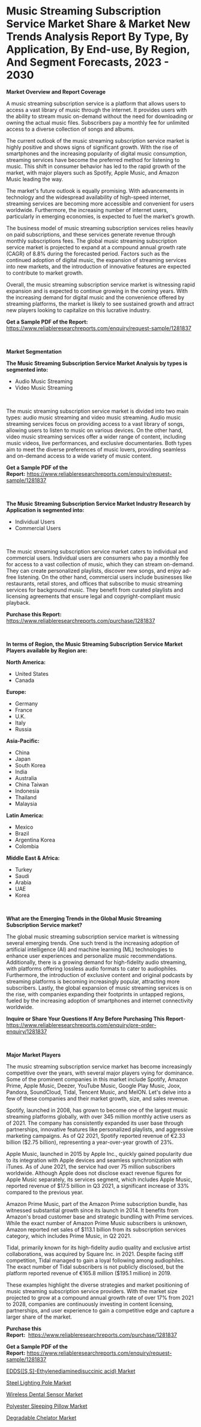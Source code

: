 <p><h1>Music Streaming Subscription Service Market Share & Market New Trends Analysis Report By Type, By Application, By End-use, By Region, And Segment Forecasts, 2023 - 2030</h1></p><p><strong>Market Overview and Report Coverage</strong></p>
<p><p>A music streaming subscription service is a platform that allows users to access a vast library of music through the internet. It provides users with the ability to stream music on-demand without the need for downloading or owning the actual music files. Subscribers pay a monthly fee for unlimited access to a diverse collection of songs and albums.</p><p>The current outlook of the music streaming subscription service market is highly positive and shows signs of significant growth. With the rise of smartphones and the increasing popularity of digital music consumption, streaming services have become the preferred method for listening to music. This shift in consumer behavior has led to the rapid growth of the market, with major players such as Spotify, Apple Music, and Amazon Music leading the way.</p><p>The market's future outlook is equally promising. With advancements in technology and the widespread availability of high-speed internet, streaming services are becoming more accessible and convenient for users worldwide. Furthermore, the increasing number of internet users, particularly in emerging economies, is expected to fuel the market's growth.</p><p>The business model of music streaming subscription services relies heavily on paid subscriptions, and these services generate revenue through monthly subscriptions fees. The global music streaming subscription service market is projected to expand at a compound annual growth rate (CAGR) of 8.8% during the forecasted period. Factors such as the continued adoption of digital music, the expansion of streaming services into new markets, and the introduction of innovative features are expected to contribute to market growth.</p><p>Overall, the music streaming subscription service market is witnessing rapid expansion and is expected to continue growing in the coming years. With the increasing demand for digital music and the convenience offered by streaming platforms, the market is likely to see sustained growth and attract new players looking to capitalize on this lucrative industry.</p></p>
<p><strong>Get a Sample PDF of the Report:</strong> <a href="https://www.reliableresearchreports.com/enquiry/request-sample/1281837">https://www.reliableresearchreports.com/enquiry/request-sample/1281837</a></p>
<p>&nbsp;</p>
<p><strong>Market Segmentation</strong></p>
<p><strong>The Music Streaming Subscription Service Market Analysis by types is segmented into:</strong></p>
<p><ul><li>Audio Music Streaming</li><li>Video Music Streaming</li></ul></p>
<p>&nbsp;</p>
<p><p>The music streaming subscription service market is divided into two main types: audio music streaming and video music streaming. Audio music streaming services focus on providing access to a vast library of songs, allowing users to listen to music on various devices. On the other hand, video music streaming services offer a wider range of content, including music videos, live performances, and exclusive documentaries. Both types aim to meet the diverse preferences of music lovers, providing seamless and on-demand access to a wide variety of music content.</p></p>
<p><strong>Get a Sample PDF of the Report:</strong>&nbsp;<a href="https://www.reliableresearchreports.com/enquiry/request-sample/1281837">https://www.reliableresearchreports.com/enquiry/request-sample/1281837</a></p>
<p>&nbsp;</p>
<p><strong>The Music Streaming Subscription Service Market Industry Research by Application is segmented into:</strong></p>
<p><ul><li>Individual Users</li><li>Commercial Users</li></ul></p>
<p>&nbsp;</p>
<p><p>The music streaming subscription service market caters to individual and commercial users. Individual users are consumers who pay a monthly fee for access to a vast collection of music, which they can stream on-demand. They can create personalized playlists, discover new songs, and enjoy ad-free listening. On the other hand, commercial users include businesses like restaurants, retail stores, and offices that subscribe to music streaming services for background music. They benefit from curated playlists and licensing agreements that ensure legal and copyright-compliant music playback.</p></p>
<p><strong>Purchase this Report:</strong>&nbsp; <a href="https://www.reliableresearchreports.com/purchase/1281837">https://www.reliableresearchreports.com/purchase/1281837</a></p>
<p>&nbsp;</p>
<p><strong>In terms of Region, the Music Streaming Subscription Service Market Players available by Region are:</strong></p>
<p>
    <p> <strong> North America: </strong>
        <ul>
            <li>United States</li>
            <li>Canada</li>
        </ul>
        </p> 
    <p> <strong> Europe: </strong>
        <ul>
            <li>Germany</li>
            <li>France</li>
            <li>U.K.</li>
            <li>Italy</li>
            <li>Russia</li>
        </ul>
        </p> 
    <p> <strong> Asia-Pacific: </strong>
        <ul>
            <li>China</li>
            <li>Japan</li>
            <li>South Korea</li>
            <li>India</li>
            <li>Australia</li>
            <li>China Taiwan</li>
            <li>Indonesia</li>
            <li>Thailand</li>
            <li>Malaysia</li>
        </ul>
        </p> 
    <p> <strong> Latin America: </strong>
        <ul>
            <li>Mexico</li>
            <li>Brazil</li>
            <li>Argentina Korea</li>
            <li>Colombia</li>
        </ul>
        </p> 
    <p> <strong> Middle East & Africa: </strong>
        <ul>
            <li>Turkey</li>
            <li>Saudi</li>
            <li>Arabia</li>
            <li>UAE</li>
            <li>Korea</li>
        </ul>
    </p>
    </p>
<p>&nbsp;</p>
<p><strong>What are the Emerging Trends in the Global Music Streaming Subscription Service market?</strong></p>
<p><p>The global music streaming subscription service market is witnessing several emerging trends. One such trend is the increasing adoption of artificial intelligence (AI) and machine learning (ML) technologies to enhance user experiences and personalize music recommendations. Additionally, there is a growing demand for high-fidelity audio streaming, with platforms offering lossless audio formats to cater to audiophiles. Furthermore, the introduction of exclusive content and original podcasts by streaming platforms is becoming increasingly popular, attracting more subscribers. Lastly, the global expansion of music streaming services is on the rise, with companies expanding their footprints in untapped regions, fueled by the increasing adoption of smartphones and internet connectivity worldwide.</p></p>
<p><strong>Inquire or Share Your Questions If Any Before Purchasing This Report</strong>- <a href="https://www.reliableresearchreports.com/enquiry/pre-order-enquiry/1281837">https://www.reliableresearchreports.com/enquiry/pre-order-enquiry/1281837</a></p>
<p>&nbsp;</p>
<p><strong>Major Market Players</strong></p>
<p><p>The music streaming subscription service market has become increasingly competitive over the years, with several major players vying for dominance. Some of the prominent companies in this market include Spotify, Amazon Prime, Apple Music, Deezer, YouTube Music, Google Play Music, Joox, Pandora, SoundCloud, Tidal, Tencent Music, and MelON. Let's delve into a few of these companies and their market growth, size, and sales revenue.</p><p>Spotify, launched in 2008, has grown to become one of the largest music streaming platforms globally, with over 345 million monthly active users as of 2021. The company has consistently expanded its user base through partnerships, innovative features like personalized playlists, and aggressive marketing campaigns. As of Q2 2021, Spotify reported revenue of €2.33 billion ($2.75 billion), representing a year-over-year growth of 23%. </p><p>Apple Music, launched in 2015 by Apple Inc., quickly gained popularity due to its integration with Apple devices and seamless synchronization with iTunes. As of June 2021, the service had over 75 million subscribers worldwide. Although Apple does not disclose exact revenue figures for Apple Music separately, its services segment, which includes Apple Music, reported revenue of $17.5 billion in Q3 2021, a significant increase of 33% compared to the previous year.</p><p>Amazon Prime Music, part of the Amazon Prime subscription bundle, has witnessed substantial growth since its launch in 2014. It benefits from Amazon's broad customer base and strategic bundling with Prime services. While the exact number of Amazon Prime Music subscribers is unknown, Amazon reported net sales of $113.1 billion from its subscription services category, which includes Prime Music, in Q2 2021.</p><p>Tidal, primarily known for its high-fidelity audio quality and exclusive artist collaborations, was acquired by Square Inc. in 2021. Despite facing stiff competition, Tidal managed to gain a loyal following among audiophiles. The exact number of Tidal subscribers is not publicly disclosed, but the platform reported revenue of €165.8 million ($195.1 million) in 2019.</p><p>These examples highlight the diverse strategies and market positioning of music streaming subscription service providers. With the market size projected to grow at a compound annual growth rate of over 17% from 2021 to 2028, companies are continuously investing in content licensing, partnerships, and user experience to gain a competitive edge and capture a larger share of the market.</p></p>
<p><strong>Purchase this Report:</strong>&nbsp;&nbsp;<a href="https://www.reliableresearchreports.com/purchase/1281837">https://www.reliableresearchreports.com/purchase/1281837</a></p>
<p></p>
<p><strong>Get a Sample PDF of the Report:</strong>&nbsp;<a href="https://www.reliableresearchreports.com/enquiry/request-sample/1281837">https://www.reliableresearchreports.com/enquiry/request-sample/1281837</a></p>
<p><p><a href="https://www.linkedin.com/pulse/eddsss-ethylenediaminedisuccinic-acid-market-insights/">EDDS([S,S]-Ethylenediaminedisuccinic acid) Market</a></p><p><a href="https://medium.com/@oletawunsch/steel-lighting-pole-market-size-growth-forecast-2023-2030-a0932d1491fc">Steel Lighting Pole Market</a></p><p><a href="https://medium.com/@loretadervishi2013/wireless-dental-sensor-market-size-growth-forecast-2023-2030-5a5ab1bbf8da">Wireless Dental Sensor Market</a></p><p><a href="https://www.linkedin.com/pulse/polyester-sleeping-pillow-market-research-report/">Polyester Sleeping Pillow Market</a></p><p><a href="https://www.linkedin.com/pulse/decoding-degradable-chelator-market-deep-dive-latest-trends/">Degradable Chelator Market</a></p></p>